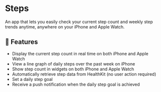 # Steps
An app that lets you easily check your current step count and weekly step trends anytime, anywhere on your iPhone and Apple Watch.

## 🔧 Features
- Display the current step count in real time on both iPhone and Apple Watch
- View a line graph of daily steps over the past week on iPhone
- Show step count in widgets on both iPhone and Apple Watch
- Automatically retrieve step data from HealthKit (no user action required)
- Set a daily step goal
- Receive a push notification when the daily step goal is achieved
